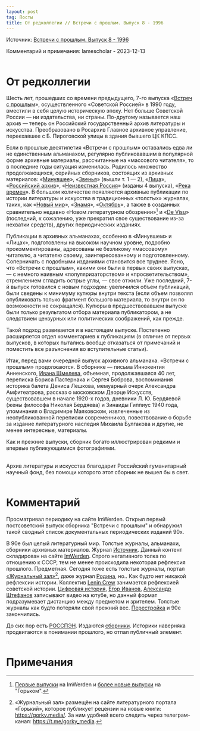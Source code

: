 ```yaml
---
layout: post
tag: Посты
title: От редколлегии // Встречи с прошлым. Выпуск 8 - 1996
---
```


Источник: [Встречи с прошлым. Выпуск 8 - 1996](https://imwerden.de/publ-6096)

Комментарий и примечания: lamescholar - 2023-12-13
<br><br>

# От редколлегии

Шесть лет, прошедших со времени предыдущего, 7-го выпуска «[Встреч с прошлым](https://imwerden.de/periodical-2135-page-1)», осуществленного «Советской Россией» в 1990 году, вместили в себя целую историческую эпоху. Нет больше Советской России — ни издательства, ни страны. По-другому называется наш архив — теперь он Российский государственный архив литературы и искусства. Преобразовано в Росархив Главное архивное управление, переехавшее с Б. Пироговской улицы в здания бывшего ЦК КПСС.

Если в прошлые десятилетия «Встречи с прошлым» оставались едва ли не единственным альманахом, регулярно публиковавшим в популярной форме архивные материалы, рассчитанные на «массового читателя», то в последние годы ситуация изменилась. Родилось множество продолжающихся, серийных сборников, состоящих из архивных материалов: «[Минувшее](https://imwerden.de/periodical-2134-page-1)», «[Звенья](https://imwerden.de/periodical-2137-page-1)» (вышли т. 1 — 2), «[Лица](https://imwerden.de/periodical-2133-page-1)», «[Российский архив](https://feb-web.ru/feb/rosarc/default.asp)», «[Неизвестная Россия](https://rutracker.org/forum/viewtopic.php?t=6322450)» (изданы 4 выпуска), «[Река времен](https://rutracker.org/forum/viewtopic.php?t=6169654)». В большом количестве появляются архивные публикации по истории литературы и искусства в традиционных «толстых» журналах, таких, как «[Новый мир](https://rutracker.org/forum/viewtopic.php?t=4938890)», «[Знамя](https://rutracker.org/forum/viewtopic.php?t=6386576)», «[Октябрь](https://rutracker.org/forum/viewtopic.php?t=5277369)», а также в созданных сравнительно недавно «Новом литературном обозрении»[^1] и «[De Visu](https://imwerden.de/periodical-2051-page-1)» (последний, к сожалению, уже прекратил свое существование из-за нехватки средств), других периодических изданиях.

Публикации в архивных альманахах, особенно в «Минувшем» и «Лицах», подготовлены на высоком научном уровне, подробно прокомментированы, адресованы не безликому «массовому» читателю, а читателю своему, заинтересованному и подготовленному. Соперничать с подобными изданиями становится все труднее. Ясно, что «Встречи с прошлым», какими они были в первых своих выпусках, — с немного наивным «популяризаторством» и «просветительством», стремлением сгладить острые углы, — свое отжили. Уже последний, 7-й выпуск готовился с новым подходом: увеличился объем публикаций, были сведены к минимуму купюры внутри текста (если объем позволял опубликовать только фрагмент большого материала, то внутри он по возможности не сокращался). Купюры в предшествовавшем выпуске были только результатом отбора материала публикатором, а не следствием цензурных или политических соображений, как прежде.

Такой подход развивается и в настоящем выпуске. Постепенно расширяется отдел комментариев к публикациям (в отличие от первых выпусков, в которых пытались вообще отказаться от примечаний и поместить все разъяснения во вступительные статьи).

Итак, перед вами очередной выпуск архивного альманаха. «Встречи с прошлым» продолжаются. В сборнике — письма Иннокентия Анненского, [Ивана Шмелева](https://lamescholar.github.io/2023/09/22/shmelev.html), объемная, продолжавшаяся 40 лет, переписка Бориса Пастернака и Сергея Боброва, воспоминания историка балета Дениса Лешкова, мемуарный очерк Александра Амфитеатрова, рассказ о московском Дворце Искусств, существовавшем в начале 1920-х годов, дневники Л. Ю. Бердяевой (жены философа Николая Бердяева) и Зинаиды Гиппиус 1940 года, упоминания о Владимире Маяковском, извлеченные из неопубликованной переписки современников, повествование о борьбе за издание литературного наследия Михаила Булгакова и другие, не менее интересные, материалы.

Как и прежние выпуски, сборник богато иллюстрирован редкими и впервые публикующимися фотографиями.
<br><br>

Архив литературы и искусства благодарит Российский гуманитарный научный фонд, без помощи которого этот сборник не вышел бы в свет.
<br><br>

# Комментарий

Просматривал периодику на сайте ImWerden. Открыл первый постсоветский выпуск сборника "Встречи с прошлым" и обнаружил такой сводный список документальных периодических изданий 90х.

В 90е был целый литературный мир. Толстые журналы, альманахи, сборники архивных материалов. Журнал [Источник](https://rutracker.org/forum/viewtopic.php?t=6372581). Данный контент складирован на сайте [ImWerden](https://imwerden.de/periodicals). Строго негативного толка по отношению к СССР, тем не менее происходила некоторая рефлексия прошлого. Предметная. Сегодня тоже есть толстые журналы, портал [«Журнальный зал»](https://magazines.gorky.media/)[^2], даже журнал [Родина](https://rutracker.org/forum/viewtopic.php?t=5883982), но.. Как будто нет никакой рефлексии истории. Коллектив [Lenin Crew](https://lenincrew.com/) занимается рефлексией советской истории. [Цифровая история](https://www.youtube.com/@dhistory/videos), [Егор Иванов](https://www.youtube.com/@bad_signal/videos), [Александр Штефанов](https://www.youtube.com/@Chamade/videos) записывают видео на ютубе, но данный формат подразумевает дистанцию между предметом и зрителем. Толстые журналы как будто потеряли свой прежний вес. [Перестройка](https://oldjornal.ucoz.net/) и 90е закончились.

До сих пор есть [РОССПЭН](https://libgen.is/search.php?&req=%D0%A0%D0%9E%D0%A1%D0%A1%D0%9F%D0%AD%D0%9D&phrase=1&view=simple&column=def&sort=year&sortmode=DESC). Издаются [сборники](https://rutracker.org/forum/viewtopic.php?t=6363369). Историки наверняка продвигаются в понимании прошлого, но отпал публичный элемент.
<br><br>

# Примечания

[^1]: [Первые выпуски](https://imwerden.de/periodical-2166-page-1) на ImWerden и [более новые выпуски](https://magazines.gorky.media/nlo) на "Горьком".

[^2]: «Журнальный зал» размещён на сайте литературного портала «Горький», которое публикует рецензии на новые книги: <https://gorky.media/>. За ним удобней всего следить через телеграм-канал: <https://t.me/gorky_media>.